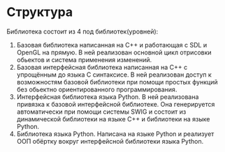 # Структура #

Библиотека состоит из 4 под библиотек(уровней):
  1. Базовая библиотека написанная на С++ и работающая с SDL и OpenGL на прямую. В ней реализован основной цикл отрисовки обьектов и система применения изменений.
  1. Базовая интерфейсная библиотека написанная на С++ с упрощённым до языка С синтаксисе. В ней реализован доступ к возможностям базовой библиотеки при помощи простых функций без обьектно ориентированного программирования.
  1. Интерфейсная библиотека языка Python. В ней реализована привязка к базовой интерфейсной библиотеке. Она генерируется автоматически при помощи системы SWIG и состоит из динамической библиотеки на языке С++ и библиотеки на языке Python.
  1. Библиотека языка Python. Написана на языке Python и реализует ООП обёртку вокруг интерфейсной библиотеки языка Python.
